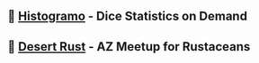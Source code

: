 ## 🎲 [Histogramo](https://www.histogramo.com/) - Dice Statistics on Demand
## 🦀 [Desert Rust](https://rust.azdevs.org/) - AZ Meetup for Rustaceans

